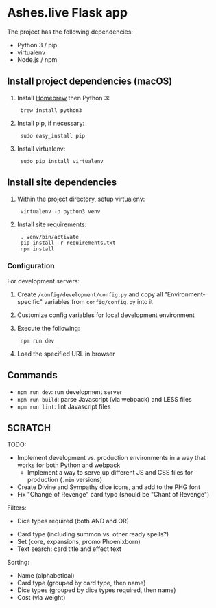 # Ashes.live Flask app

The project has the following dependencies:

* Python 3 / pip
* virtualenv
* Node.js / npm

## Install project dependencies (macOS)

1. Install [Homebrew](https://brew.sh/) then Python 3:

        brew install python3

2. Install pip, if necessary:

        sudo easy_install pip

3. Install virtualenv:

        sudo pip install virtualenv

## Install site dependencies

1. Within the project directory, setup virtualenv:

        virtualenv -p python3 venv

2. Install site requirements:

        . venv/bin/activate
        pip install -r requirements.txt
        npm install

### Configuration

For development servers:

1. Create `/config/development/config.py` and copy all "Environment-specific" variables from `config/config.py` into it
2. Customize config variables for local development environment
3. Execute the following:

        npm run dev
4. Load the specified URL in browser

## Commands

* `npm run dev`: run development server
* `npm run build`: parse Javascript (via webpack) and LESS files
* `npm run lint`: lint Javascript files

## SCRATCH

TODO:

* Implement development vs. production environments in a way that works for both Python and webpack
    * Implement a way to serve up different JS and CSS files for production (`.min` versions)
* Create Divine and Sympathy dice icons, and add to the PHG font
* Fix "Change of Revenge" card typo (should be "Chant of Revenge")

Filters:

- Dice types required (both AND and OR)
* Card type (including summon vs. other ready spells?)
* Set (core, expansions, promo Phoenixborn)
* Text search: card title and effect text

Sorting:

* Name (alphabetical)
* Card type (grouped by card type, then name)
* Dice types (grouped by dice types required, then name)
* Cost (via weight)
